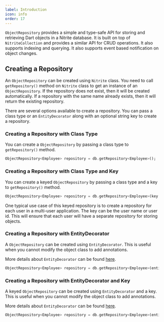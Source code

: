 ```yaml
---
label: Introduction
icon: info
order: 17
---
```


`ObjectRepository` provides a simple and type-safe API for storing and retrieving Dart objects in a Nitrite database. It is built on top of `NitriteCollection` and provides a similar API for CRUD operations. It also supports indexing and querying. It also supports event based notification on object changes.

## Creating a Repository

An `ObjectRepository` can be created using `Nitrite` class. You need to call `getRepository()` method on `Nitrite` class to get an instance of an `ObjectRepository`. If the repository does not exist, then it will be created automatically. If a repository with the same name already exists, then it will return the existing repository.

There are several options available to create a repository. You can pass a class type or an `EntityDecorator` along with an optional string key to create a repository.


### Creating a Repository with Class Type

You can create a `ObjectRepository` by passing a class type to `getRepository()` method.

```dart
ObjectRepository<Employee> repository = db.getRepository<Employee>();
```

### Creating a Repository with Class Type and Key

You can create a keyed `ObjectRepository` by passing a class type and a key to `getRepository()` method.

```dart
ObjectRepository<Employee> repository = db.getRepository<Employee>(key: "myKey");
```

One typical use case of this keyed repository is to create a repository for each user in a multi-user application. The key can be the user name or user id. This will ensure that each user will have a separate repository for storing objects.

### Creating a Repository with EntityDecorator

A `ObjectRepository` can be created using `EntityDecorator`. This is useful when you cannot modify the object class to add annotations.

More details about `EntityDecorator` can be found [here](entity.md#entitydecorator).

```dart
ObjectRepository<Employee> repository = db.getRepository<Employee>(entityDecorator: EmployeeDecorator());
```

### Creating a Repository with EntityDecorator and Key

A keyed `ObjectRepository` can be created using `EntityDecorator` and a key. This is useful when you cannot modify the object class to add annotations.

More details about `EntityDecorator` can be found [here](entity.md#entitydecorator).

```dart
ObjectRepository<Employee> repository = db.getRepository<Employee>(entityDecorator: EmployeeDecorator(), key: "myKey");
```

